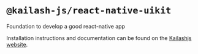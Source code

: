 # `@kailash-js/react-native-uikit`

Foundation to develop a good react-native app

Installation instructions and documentation can be found on the [Kailashjs website](https://kailashjs.dev/docs/react-native-uikit/).